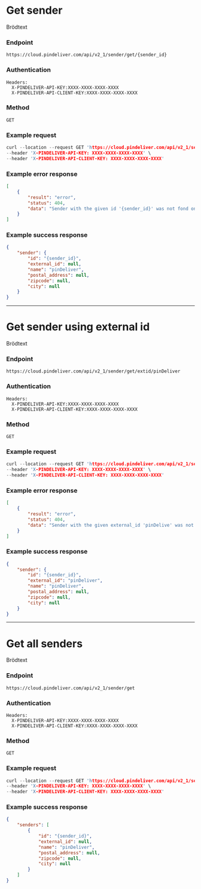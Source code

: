 # Get sender

Brödtext

### Endpoint
```
https://cloud.pindeliver.com/api/v2_1/sender/get/{sender_id}
```

### Authentication
```
Headers:
  X-PINDELIVER-API-KEY:XXXX-XXXX-XXXX-XXXX
  X-PINDELIVER-API-CLIENT-KEY:XXXX-XXXX-XXXX-XXXX
```

### Method
```
GET
```

### Example request
```C
curl --location --request GET 'https://cloud.pindeliver.com/api/v2_1/sender/get/{sender_id}' \
--header 'X-PINDELIVER-API-KEY: XXXX-XXXX-XXXX-XXXX' \
--header 'X-PINDELIVER-API-CLIENT-KEY: XXXX-XXXX-XXXX-XXXX'
```

### Example error response
```JSON
[
    {
        "result": "error",
        "status": 404,
        "data": "Sender with the given id '{sender_id}' was not fond on the server"
    }
]
```

### Example success response
```JSON
{
    "sender": {
        "id": "{sender_id}",
        "external_id": null,
        "name": "pinDeliver",
        "postal_address": null,
        "zipcode": null,
        "city": null
    }
}
```

---

# Get sender using external id

Brödtext

### Endpoint
```
https://cloud.pindeliver.com/api/v2_1/sender/get/extid/pinDeliver
```

### Authentication
```
Headers:
  X-PINDELIVER-API-KEY:XXXX-XXXX-XXXX-XXXX
  X-PINDELIVER-API-CLIENT-KEY:XXXX-XXXX-XXXX-XXXX
```

### Method
```
GET
```

### Example request
```C
curl --location --request GET 'https://cloud.pindeliver.com/api/v2_1/sender/get/extid/pinDeliver' \
--header 'X-PINDELIVER-API-KEY: XXXX-XXXX-XXXX-XXXX' \
--header 'X-PINDELIVER-API-CLIENT-KEY: XXXX-XXXX-XXXX-XXXX'
```

### Example error response
```JSON
[
    {
        "result": "error",
        "status": 404,
        "data": "Sender with the given external_id 'pinDelive' was not found on the server"
    }
]
```

### Example success response
```JSON
{
    "sender": {
        "id": "{sender_id}",
        "external_id": "pinDeliver",
        "name": "pinDeliver",
        "postal_address": null,
        "zipcode": null,
        "city": null
    }
}
```

---

# Get all senders

Brödtext

### Endpoint
```
https://cloud.pindeliver.com/api/v2_1/sender/get
```

### Authentication
```
Headers:
  X-PINDELIVER-API-KEY:XXXX-XXXX-XXXX-XXXX
  X-PINDELIVER-API-CLIENT-KEY:XXXX-XXXX-XXXX-XXXX
```

### Method
```
GET
```

### Example request
```C
curl --location --request GET 'https://cloud.pindeliver.com/api/v2_1/sender/get' \
--header 'X-PINDELIVER-API-KEY: XXXX-XXXX-XXXX-XXXX' \
--header 'X-PINDELIVER-API-CLIENT-KEY: XXXX-XXXX-XXXX-XXXX'
```

### Example success response
```JSON
{
    "senders": [
        {
            "id": "{sender_id}",
            "external_id": null,
            "name": "pinDeliver",
            "postal_address": null,
            "zipcode": null,
            "city": null
        }
    ]
}
```
